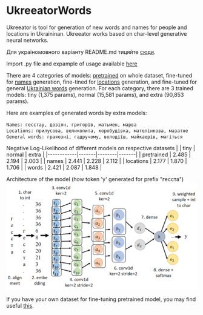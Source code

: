 # UkreeatorWords

Ukreeator is tool for generation of new words and names for people and locations in Ukraininan.
Ukreeator works based on char-level generative neural networks.

Для україномовного варіанту README.md тицяйте [сюди](./readme_extra_resources/README.md).

Import .py file and expample of usage available [here](./Projects/Ukreeator/)

There are 4 categories of models: [pretrained](./models/pretrained/) on whole dataset, fine-tuned for [names](./models/names/) generation, fine-tined for [locations](./models/locations/) generation, and fine-tuned for general [Ukrainian words](./models/words/) generation. For each category, there are 3 trained models: tiny (1,375 params), normal (15,581 params), and extra (90,853 params).

Here are examples of generated words by extra models:

```
Names: гесстау, дозіян, григорів, матьмен, марва
Locations: прилусова, великопита, коробудівка, мателінкова, мазатне
General words: граяозні, гадручому, володіїш, майкаерів, магіться
```

Negative Log-Likelihood of different models on respective datasets
|            | tiny  | normal | extra |
|------------|-------|--------|-------|
| pretrained | 2.485 | 2.194  | 2.003 |
| names      | 2.441 | 2.228  | 2.112 |
| locations  | 2.177 | 1.870  | 1.706 |
| words      | 2.421 | 2.087  | 1.848 |


Architecture of the model (how token 'у' generated for prefix "гесста")
![Architecture of the model](readme_extra_resources/model.png)

If you have your own dataset for fine-tuning pretrained model, you may find useful [this](./Projects/FinalTraining/Finetuning/).